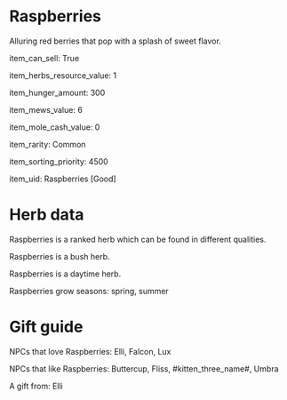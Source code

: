 # Raspberries

Alluring red berries that pop with a splash of sweet flavor.

item_can_sell: True

item_herbs_resource_value: 1

item_hunger_amount: 300

item_mews_value: 6

item_mole_cash_value: 0

item_rarity: Common

item_sorting_priority: 4500

item_uid: Raspberries [Good]

# Herb data

Raspberries is a ranked herb which can be found in different qualities.

Raspberries is a bush herb.

Raspberries is a daytime herb.

Raspberries grow seasons: spring, summer

# Gift guide

NPCs that love Raspberries: Elli, Falcon, Lux

NPCs that like Raspberries: Buttercup, Fliss, #kitten_three_name#, Umbra

A gift from: Elli